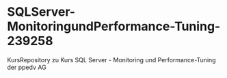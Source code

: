 # SQLServer-MonitoringundPerformance-Tuning-239258
KursRepository zu Kurs SQL Server - Monitoring und Performance-Tuning  der ppedv AG
